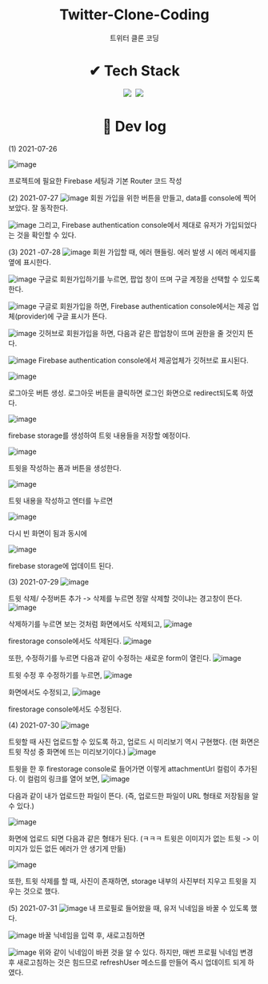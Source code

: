 # <div align="center"> Twitter-Clone-Coding </div>
<div align="center"> 트위터 클론 코딩</div>

# <div align="center"> ✔ Tech Stack </div>


<div align="center">
<img src="https://img.shields.io/badge/React-61DAFB?style=flat-square&logo=React&logoColor=white"/></a>&nbsp 
<img src="https://img.shields.io/badge/Firebase-FFCA28?style=flat-square&logo=Firebase&logoColor=white"/></a>&nbsp 

</div>

# <div align="center"> 👀 Dev log </div>
(1) 2021-07-26


![image](https://user-images.githubusercontent.com/47571973/127004406-5e53b3e4-278b-421e-ad8b-cae891583026.png)

프로젝트에 필요한 Firebase 세팅과 기본 Router 코드 작성

(2) 2021-07-27
![image](https://user-images.githubusercontent.com/47571973/127162638-690e205c-31f1-4948-b0ee-6b09fe6cd993.png)
회원 가입을 위한 버튼을 만들고, data를 console에 찍어보았다. 잘 동작한다.

![image](https://user-images.githubusercontent.com/47571973/127162803-2aac1ba4-0586-48c6-8048-127cf81832a8.png)
그리고, Firebase authentication console에서 제대로 유저가 가입되었다는 것을 확인할 수 있다.

(3) 2021 -07-28
![image](https://user-images.githubusercontent.com/47571973/127269105-5068fcd2-ba58-4666-b0c8-8fb2ca21ec62.png)
회원 가입할 때, 에러 핸들링. 에러 발생 시 에러 메세지를 옆에 표시한다.

![image](https://user-images.githubusercontent.com/47571973/127269370-a6b00233-fc29-45e9-a994-4ec751ee4430.png)
구글로 회원가입하기를 누르면, 팝업 창이 뜨며 구글 계정을 선택할 수 있도록 한다.

![image](https://user-images.githubusercontent.com/47571973/127269479-94c87834-825c-4022-8260-f33020317cdc.png)
구글로 회원가입을 하면, Firebase authentication console에서는 제공 업체(provider)에 구글 표시가 뜬다.

![image](https://user-images.githubusercontent.com/47571973/127269579-d1b54744-9b96-4788-919e-877a43a72934.png)
깃허브로 회원가입을 하면, 다음과 같은 팝업창이 뜨며 권한을 줄 것인지 뜬다.

![image](https://user-images.githubusercontent.com/47571973/127269778-6f73c028-523b-4027-8515-cc28ce4943cb.png)
Firebase authentication console에서 제공업체가 깃허브로 표시된다.

![image](https://user-images.githubusercontent.com/47571973/127271653-37702ec6-4f2f-44e3-8492-c35ab969ac95.png)

로그아웃 버튼 생성. 로그아웃 버튼을 클릭하면 로그인 화면으로 redirect되도록 하였다.

![image](https://user-images.githubusercontent.com/47571973/127278051-a0da2298-08ba-4902-954e-c84f406493e8.png)

firebase storage를 생성하여 트윗 내용들을 저장할 예정이다.

![image](https://user-images.githubusercontent.com/47571973/127277748-48a58ca4-c70c-4733-94b8-eb8d2ca9c45e.png)

트윗을 작성하는 폼과 버튼을 생성한다.

![image](https://user-images.githubusercontent.com/47571973/127277814-f6bd96ee-e36e-493c-8a88-98f60aa138d6.png)

트윗 내용을 작성하고 엔터를 누르면

![image](https://user-images.githubusercontent.com/47571973/127277866-146ba060-1ca8-4215-8408-5e4598c9b4a9.png)

다시 빈 화면이 됨과 동시에

![image](https://user-images.githubusercontent.com/47571973/127277945-615431aa-4912-4235-b7e7-c10e5a2465bc.png)

firebase storage에 업데이트 된다.

(3) 2021-07-29
![image](https://user-images.githubusercontent.com/47571973/127418043-77e3ed33-2883-4194-a402-45ec5a2eb417.png)

트윗 삭제/ 수정버튼 추가 -> 삭제를 누르면 정말 삭제할 것이냐는 경고창이 뜬다.
![image](https://user-images.githubusercontent.com/47571973/127418656-068175bb-63ea-49f7-8950-96d4299ab421.png)

삭제하기를 누르면 보는 것처럼 화면에서도 삭제되고, 
![image](https://user-images.githubusercontent.com/47571973/127418706-69ce7546-6ced-4aa2-b29d-3c81bed9e1d4.png)

firestorage console에서도 삭제된다.
![image](https://user-images.githubusercontent.com/47571973/127420008-2b6eb94f-1cc2-4da3-8475-7adb22e63ea7.png)

또한, 수정하기를 누르면 다음과 같이 수정하는 새로운 form이 열린다.
![image](https://user-images.githubusercontent.com/47571973/127422980-177b07ea-609f-4f22-b541-af9f2121cdfc.png)

트윗 수정 후 수정하기를 누르면,
![image](https://user-images.githubusercontent.com/47571973/127423094-48e33914-e545-44a0-9e96-864cc1a50d61.png)

화면에서도 수정되고,
![image](https://user-images.githubusercontent.com/47571973/127423141-beb3fdd1-c817-4cff-a0c2-0f54be2ad9cc.png)

firestorage console에서도 수정된다.

(4) 2021-07-30
![image](https://user-images.githubusercontent.com/47571973/127616815-6740b6f6-9e60-4c17-8a16-505dd270f4e4.png)

트윗할 때 사진 업로드할 수 있도록 하고, 업로드 시 미리보기 역시 구현했다. (현 화면은 트윗 작성 중 화면에 뜨는 미리보기이다.)
![image](https://user-images.githubusercontent.com/47571973/127616899-63b61876-e2f0-4b88-b342-cc9b98956d49.png)

트윗을 한 후 firestorage console로 들어가면 이렇게 attachmentUrl 컬럼이 추가된다. 이 컬럼의 링크를 열어 보면, 
![image](https://user-images.githubusercontent.com/47571973/127616994-ed7c82b5-13d4-440d-88b1-46cffea6ffab.png)

다음과 같이 내가 업로드한 파일이 뜬다. (즉, 업로드한 파일이 URL 형태로 저장됨을 알 수 있다.)

![image](https://user-images.githubusercontent.com/47571973/127618096-32456d8f-8bee-4d5a-be6e-23b7603022bd.png)

화면에 업로드 되면 다음과 같은 형태가 된다. (ㅋㅋㅋ 트윗은 이미지가 없는 트윗 -> 이미지가 있든 없든 에러가 안 생기게 만듦)

![image](https://user-images.githubusercontent.com/47571973/127619924-02a6bc08-6f54-4c34-bab1-6462d4e8c855.png)

또한, 트윗 삭제를 할 때, 사진이 존재하면, storage 내부의 사진부터 지우고 트윗을 지우는 것으로 했다.

(5) 2021-07-31
![image](https://user-images.githubusercontent.com/47571973/127740985-e544320f-76ba-4e33-a1d1-49132acd5cef.png)
내 프로필로 들어왔을 때, 유저 닉네임을 바꿀 수 있도록 했다.

![image](https://user-images.githubusercontent.com/47571973/127741003-fc3ef0fb-fe6d-4a27-9644-161cf6ee3b16.png)
바꿀 닉네임을 입력 후, 새로고침하면

![image](https://user-images.githubusercontent.com/47571973/127741200-ddd4119d-7905-4ca0-8d57-967fa864e1fe.png)
위와 같이 닉네임이 바뀐 것을 알 수 있다. 하지만, 매번 프로필 닉네임 변경 후 새로고침하는 것은 힘드므로 refreshUser 메소드를 만들어 즉시 업데이트 되게 하였다.

